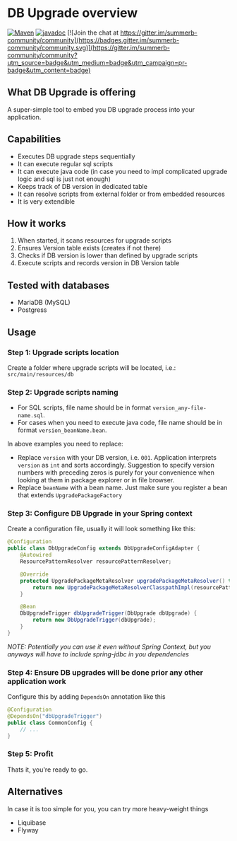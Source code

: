 # DB Upgrade overview
[![Maven](https://img.shields.io/maven-central/v/com.github.skarpushin/summerb-dbupgrade)](https://mvnrepository.com/artifact/com.github.skarpushin/summerb-dbupgrade)
[![javadoc](https://javadoc.io/badge2/com.github.skarpushin/summerb-dbupgrade/javadoc.svg)](https://javadoc.io/doc/com.github.skarpushin/summerb-dbupgrade)
[![Join the chat at https://gitter.im/summerb-community/community](https://badges.gitter.im/summerb-community/community.svg)](https://gitter.im/summerb-community/community?utm_source=badge&utm_medium=badge&utm_campaign=pr-badge&utm_content=badge)

## What DB Upgrade is offering
A super-simple tool to embed you DB upgrade process into your application.

## Capabilities
 * Executes DB upgrade steps sequentially
 * It can execute regular sql scripts
 * It can execute java code (in case you need to impl complicated upgrade logic and sql is just not enough)
 * Keeps track of DB version in dedicated table
 * It can resolve scripts from external folder or from embedded resources
 * It is very extendible

## How it works
 1. When started, it scans resources for upgrade scripts
 1. Ensures Version table exists (creates if not there)
 1. Checks if DB version is lower than defined by upgrade scripts
 1. Execute scripts and records version in DB Version table

## Tested with databases
 * MariaDB (MySQL)
 * Postgress
 
## Usage

### Step 1: Upgrade scripts location
Create a folder where upgrade scripts will be located, i.e.: `src/main/resources/db`

### Step 2: Upgrade scripts naming
 * For SQL scripts, file name should be in format `version_any-file-name.sql`. 
 * For cases when you need to execute java code, file name should be in format `version_beanName.bean`. 

In above examples you need to replace:
 * Replace `version` with your DB version, i.e. `001`. Application interprets `version` as `int` and sorts accordingly. Suggestion to specify version numbers with preceding zeros is purely for your convenience when looking at them in package explorer or in file browser.
 * Replace `beanName` with a bean name. Just make sure you register a bean that extends `UpgradePackageFactory`
 
### Step 3: Configure DB Upgrade in your Spring context
Create a configuration file, usually it will look something like this:
```java
@Configuration
public class DbUpgradeConfig extends DbUpgradeConfigAdapter {
	@Autowired
	ResourcePatternResolver resourcePatternResolver;

	@Override
	protected UpgradePackageMetaResolver upgradePackageMetaResolver() throws Exception {
		return new UpgradePackageMetaResolverClasspathImpl(resourcePatternResolver, "classpath:/db/*");
	}

	@Bean
	DbUpgradeTrigger dbUpgradeTrigger(DbUpgrade dbUpgrade) {
		return new DbUpgradeTrigger(dbUpgrade);
	}
}
```

_NOTE: Potentially you can use it even without Spring Context, but you anyways will have to include spring-jdbc in you dependencies_

### Step 4: Ensure DB upgrades will be done prior any other application work
Configure this by adding `DependsOn` annotation like this
```java
@Configuration
@DependsOn("dbUpgradeTrigger")
public class CommonConfig {
	// ...
}
```

### Step 5: Profit
Thats it, you're ready to go.

## Alternatives
In case it is too simple for you, you can try more heavy-weight things
 * Liquibase
 * Flyway

 
 
 
 
 
 
 
 
